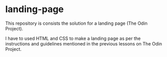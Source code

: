 # landing-page
This repository is consists the solution for a landing page (The Odin Project).

I have to used HTML and CSS to make a landing page as per the instructions and guidelines mentioned in the previous lessons on The Odin Project.
